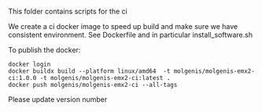 This folder contains scripts for the ci

We create a ci docker image to speed up build and make sure we have consistent environment.
See Dockerfile and in particular install_software.sh

To publish the docker:

```
docker login
docker buildx build --platform linux/amd64  -t molgenis/molgenis-emx2-ci:1.0.0 -t molgenis/molgenis-emx2-ci:latest .
docker push molgenis/molgenis-emx2-ci --all-tags
```

Please update version number